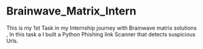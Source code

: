 # Brainwave_Matrix_Intern
This is my 1st Task in my Internship journey with Brainwave matrix solutions , In this task a I built a Python Phishing link Scanner that detects suspicious Urls.
